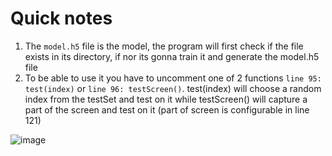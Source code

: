 # Quick notes
1. The ```model.h5``` file is the model, the program will first check if the file exists in its directory, if nor its gonna train it and generate the model.h5 file
2. To be able to use it you have to uncomment one of 2 functions  ```line 95: test(index)``` or ```line 96: testScreen()```. test(index) will choose a random index from the testSet and test on it while testScreen() will capture a part of the screen and test on it (part of screen is configurable in line 121)
   
![image](https://github.com/user-attachments/assets/10d7a817-6b18-446d-aa82-543e52d3a729)
